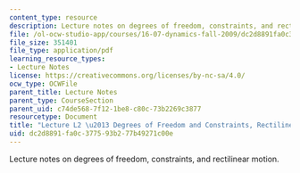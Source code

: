 ```yaml
---
content_type: resource
description: Lecture notes on degrees of freedom, constraints, and rectilinear motion.
file: /ol-ocw-studio-app/courses/16-07-dynamics-fall-2009/dc2d8891fa0c377593b277b49271c00e_MIT16_07F09_Lec02.pdf
file_size: 351401
file_type: application/pdf
learning_resource_types:
- Lecture Notes
license: https://creativecommons.org/licenses/by-nc-sa/4.0/
ocw_type: OCWFile
parent_title: Lecture Notes
parent_type: CourseSection
parent_uid: c74de568-7f12-1be8-c80c-73b2269c3877
resourcetype: Document
title: "Lecture L2 \u2013 Degrees of Freedom and Constraints, Rectilinear Motion"
uid: dc2d8891-fa0c-3775-93b2-77b49271c00e
---
```

Lecture notes on degrees of freedom, constraints, and rectilinear motion.